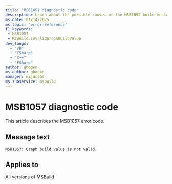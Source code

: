 ```yaml
---
title: "MSB1057 diagnostic code"
description: Learn about the possible causes of the MSB1057 build error, and get troubleshooting tips.
ms.date: 01/14/2025
ms.topic: "error-reference"
f1_keywords:
 - MSB1057
 - MSBuild.InvalidGraphBuildValue
dev_langs:
  - "VB"
  - "CSharp"
  - "C++"
  - "FSharp"
author: ghogen
ms.author: ghogen
manager: mijacobs
ms.subservice: msbuild
---
```


# MSB1057 diagnostic code

<!-- :::ErrorDefinitionDescription::: -->
<!-- :::editable-content name="introDescription"::: -->
This article describes the MSB1057 error code.
<!-- :::editable-content-end::: -->

## Message text

`MSB1057: Graph build value is not valid.`

<!-- :::editable-content name="postOutputDescription"::: -->
<!--
{StrBegin="MSBUILD : error MSB1057: "}
      UE: This message does not need in-line parameters because the exception takes care of displaying the invalid arg.
      This error is shown when a user specifies a value for the -graphBuild parameter that is not equivalent to Boolean.TrueString or Boolean.FalseString.
      LOCALIZATION: The prefix "MSBUILD : error MSBxxxx:" should not be localized.
-->
<!-- :::editable-content-end::: -->
<!-- :::ErrorDefinitionDescription-end::: -->

## Applies to

All versions of MSBuild
